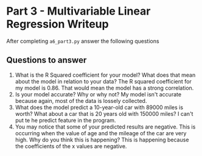 # Part 3 - Multivariable Linear Regression Writeup

After completing `a6_part3.py` answer the following questions

## Questions to answer

1. What is the R Squared coefficient for your model? What does that mean about the model in relation to your data?
The R squared coefficient for my model is 0.86. That would mean the model has a strong correlation.
2. Is your model accurate? Why or why not?
My model isn't accurate because again, most of the data is lossely collected.
3. What does the model predict a 10-year-old car with 89000 miles is worth? What about a car that is 20 years old with 150000 miles?
I can't put te he predict feature in the program.
4. You may notice that some of your predicted results are negative. This is occurring when the value of age and the mileage of the car are very high. Why do you think this is happening?
This is happening because the coefficients of the x values are negative.